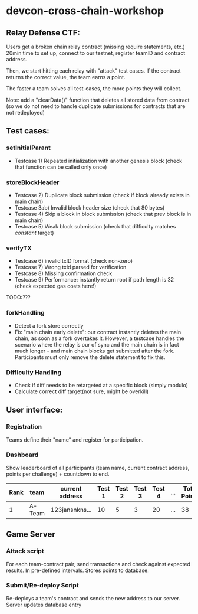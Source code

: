 # devcon-cross-chain-workshop

## Relay Defense CTF: 

Users get a broken chain relay contract (missing require statements, etc.)
20min time to set up, connect to our testnet, register teamID and contract address. 

Then, we start hitting each relay with "attack" test cases. 
If the contract returns the correct value, the team earns a point.

The faster a team solves all test-cases, the more points they will collect. 

Note: add a "clearData()" function that deletes all stored data from contract (so we do not need to handle duplicate submissions for contracts that are not redeployed)

## Test cases:

### setInitialParant
* Testcase 1) Repeated initialization with another genesis block (check that function can be called only once)

### storeBlockHeader
* Testcase 2) Duplicate block submission (check if block already exists in main chain)
* Testcase 3ab) Invalid block header size (check that 80 bytes)
* Testcase 4) Skip a block in block submission (check that prev block is in main chain)
* Testcase 5) Weak block submission (check that difficulty matches _constant_ target)

### verifyTX
* Testcase 6) invalid txID format (check non-zero)
* Testcase 7) Wrong txid parsed for verification
* Testcase 8) Missing confirmation check
* Testcase 9) Performance: instantly return root if path length is 32 (check expected gas costs here!)


TODO:??? 
### forkHandling
* Detect a fork store correctly
* Fix "main chain early delete": our contract instantly deletes the main chain, as soon as a fork overtakes it. However, a testcase handles the scenario where the relay is our of sync and the main chain is in fact much longer - and main chain blocks get submitted after the fork. Participants must only remove the delete statement to fix this.

### Difficulty Handling
* Check if diff needs to be retargeted at a specific block (simply modulo)
* Calculate correct diff target(not sure, might be overkill)

## User interface:

### Registration
Teams define their "name" and register for participation. 

### Dashboard
Show leaderboard of all participants (team name, current contract address, points per challenge) + countdown to end.

|Rank| team | current address | Test 1 | Test 2 | Test 3| Test 4| ... | Total Points|
|----|------|----------------|---------|---------|-------|-------|----|-----------|
|1 |A-Team| 123jansnkns...| 10| 5 | 3| 20| ... | 38 |

## Game Server

### Attack script
For each team-contract pair, send transactions and check against expected results. In pre-defined intervals. 
Stores points to database. 

### Submit/Re-deploy Script
Re-deploys a team's contract and sends the new address to our server. Server updates database entry
